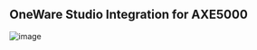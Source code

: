 ## OneWare Studio Integration for AXE5000

![image](https://github.com/user-attachments/assets/951600a9-eee2-4693-9425-237f79d9b81b)
